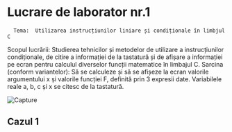 

# Lucrare de laborator nr.1        
      Tema:  Utilizarea instrucțiunilor liniare și condiționale în limbjul C

Scopul lucrării: Studierea tehnicilor și metodelor de utilizare a instrucțiunilor condiționale, de citire a informației de la tastatură și de afișare a informației pe ecran pentru calculul diverselor funcții matematice în limbajul C. 
Sarcina (conform variantelor): Să se calculeze și să se afișeze la ecran valorile argumentului x și valorile funcției F, definită prin 3 expresii date. Variabilele reale a, b, c și x se citesc de la tastatură.

![Capture](https://user-images.githubusercontent.com/64345875/93689914-bc2bf280-fadb-11ea-985b-ef5eca869f47.jpg)
## Cazul 1
